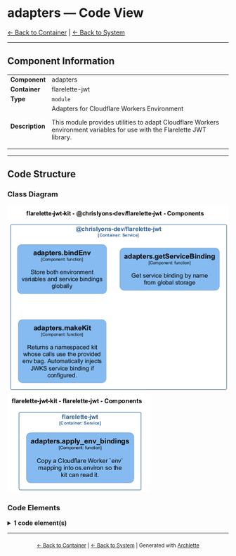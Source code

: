 # adapters — Code View

[← Back to Container](./flarelette_jwt.md) | [← Back to System](./README.md)

---

## Component Information

<table>
<tbody>
<tr>
<td><strong>Component</strong></td>
<td>adapters</td>
</tr>
<tr>
<td><strong>Container</strong></td>
<td>flarelette-jwt</td>
</tr>
<tr>
<td><strong>Type</strong></td>
<td><code>module</code></td>
</tr>
<tr>
<td><strong>Description</strong></td>
<td>Adapters for Cloudflare Workers Environment

This module provides utilities to adapt Cloudflare Workers environment variables
for use with the Flarelette JWT library.</td>
</tr>
</tbody>
</table>

---

## Code Structure

### Class Diagram

![Class Diagram](./diagrams/structurizr-Classes_chrislyons_dev_flarelette_jwt__adapters.png)
![Class Diagram](./diagrams/structurizr-Classes_flarelette_jwt__adapters.png)

### Code Elements

<details>
<summary><strong>1 code element(s)</strong></summary>



#### Functions

##### `apply_env_bindings()`

Copy a Cloudflare Worker `env` mapping into os.environ so the kit can read it.

<table>
<tbody>
<tr>
<td><strong>Type</strong></td>
<td><code>function</code></td>
</tr>
<tr>
<td><strong>Visibility</strong></td>
<td><code></code></td>
</tr>
<tr>
<td><strong>Returns</strong></td>
<td><code>None</code></td>
</tr>
<tr>
<td><strong>Location</strong></td>
<td><code>C:\Users\chris\git\flarelette-jwt-kit\packages\flarelette-jwt-py\flarelette_jwt\adapters.py:15</code></td>
</tr>
</tbody>
</table>

**Parameters:**

- `env`: <code>Mapping[str, str]</code>

---

</details>

---

<div align="center">
<sub><a href="./flarelette_jwt.md">← Back to Container</a> | <a href="./README.md">← Back to System</a> | Generated with <a href="https://github.com/chrislyons-dev/archlette">Archlette</a></sub>
</div>
